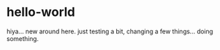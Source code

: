# hello-world
hiya... new around here. 
just testing a bit, changing a few things... doing something. 
